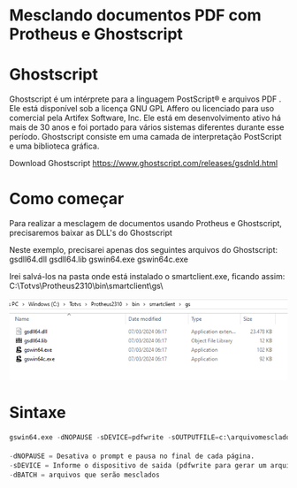 # Mesclando documentos PDF com Protheus e Ghostscript

# Ghostscript 

Ghostscript é um intérprete para a linguagem PostScript®  e arquivos PDF . Ele está disponível sob a licença GNU GPL Affero ou  licenciado para uso comercial pela Artifex Software, Inc. Ele está em desenvolvimento ativo há mais de 30 anos e foi portado para vários sistemas diferentes durante esse período. Ghostscript consiste em uma camada de interpretação PostScript e uma biblioteca gráfica.

Download Ghostscript https://www.ghostscript.com/releases/gsdnld.html

# Como começar
Para realizar a mesclagem de documentos usando Protheus e Ghostscript, precisaremos baixar as DLL's do Ghostscript

Neste exemplo, precisarei apenas dos seguintes arquivos do Ghostscript:
gsdll64.dll
gsdll64.lib
gswin64.exe
gswin64c.exe

Irei salvá-los na pasta onde está instalado o smartclient.exe, ficando assim: C:\Totvs\Protheus2310\bin\smartclient\gs\

<img src="tela1.png">

# Sintaxe
```python
gswin64.exe -dNOPAUSE -sDEVICE=pdfwrite -sOUTPUTFILE=c:\arquivomesclado.pdf -dBATCH arquivo1.pdf arquivo2.pdf

-dNOPAUSE = Desativa o prompt e pausa no final de cada página.
-sDEVICE = Informe o dispositivo de saida (pdfwrite para gerar um arquivo PDF)
-dBATCH = arquivos que serão mesclados
```

